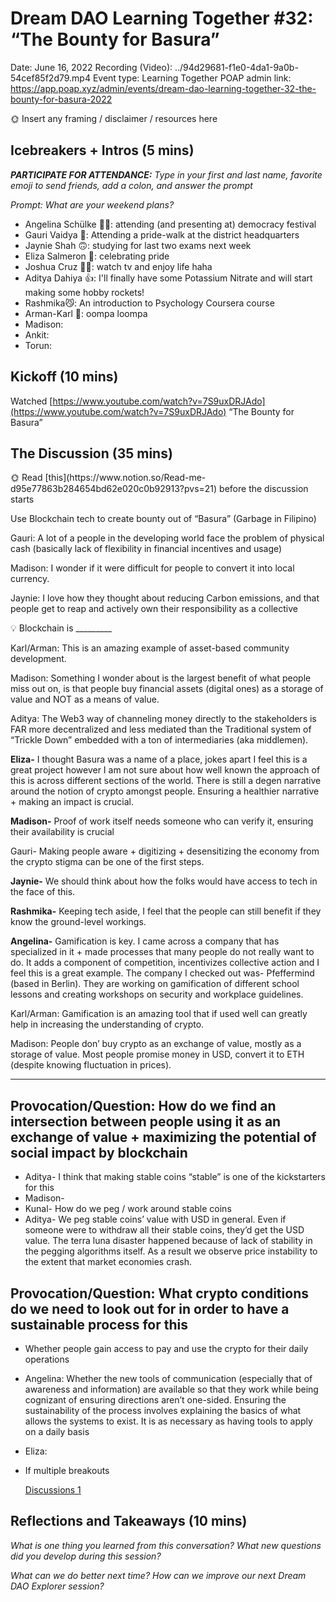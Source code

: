 # Dream DAO Learning Together #32: “The Bounty for Basura”

Date: June 16, 2022
Recording (Video): ../94d29681-f1e0-4da1-9a0b-54cef85f2d79.mp4
Event type: Learning Together
POAP admin link: https://app.poap.xyz/admin/events/dream-dao-learning-together-32-the-bounty-for-basura-2022

<aside>
🌞 Insert any framing / disclaimer / resources here

</aside>

## Icebreakers + Intros (5 mins)

***PARTICIPATE FOR ATTENDANCE:** Type in your first and last name, favorite emoji to send friends, add a colon, and answer the prompt*

*Prompt: What are your weekend plans?*

- Angelina Schülke 🧙‍♀️: attending (and presenting at) democracy festival
- Gauri Vaidya 😤: Attending a pride-walk at the district headquarters
- Jaynie Shah 🙃:  studying for last two exams next week
- Eliza Salmeron 🥺: celebrating pride
- Joshua Cruz ✌🏻: watch tv and enjoy life haha
- Aditya Dahiya 👍: I'll finally have some Potassium Nitrate and will start making some hobby rockets!
- Rashmika😼: An introduction to Psychology Coursera course
- Arman-Karl 💓: oompa loompa
- Madison:
- Ankit:
- Torun:

## Kickoff (10 mins)

Watched [https://www.youtube.com/watch?v=7S9uxDRJAdo](https://www.youtube.com/watch?v=7S9uxDRJAdo) “The Bounty for Basura”

## The Discussion (35 mins)

<aside>
🌞 Read [this](https://www.notion.so/Read-me-d95e77863b284654bd62e020c0b92913?pvs=21) before the discussion starts

</aside>

Use Blockchain tech to create bounty out of “Basura” (Garbage in Filipino)

Gauri: A lot of a people in the developing world face the problem of physical cash (basically lack of flexibility in financial incentives and usage)

Madison: I wonder if it were difficult for people to convert it into local currency.

Jaynie:  I love how they thought about reducing Carbon emissions, and that people get to reap and actively own their responsibility as a collective

<aside>
💡 Blockchain is _________

</aside>

Karl/Arman: This is an amazing example of asset-based community development.

Madison: Something I wonder about is the largest benefit of what people miss out on, is that people buy financial assets (digital ones) as a storage of value and  NOT as a means of value.

Aditya: The Web3 way of channeling money directly to the stakeholders is FAR more decentralized and less mediated than the Traditional system of “Trickle Down” embedded with a ton of intermediaries (aka middlemen).

**Eliza-** I thought Basura was a name of a place, jokes apart I feel this is a great project however I am not sure about how well known the approach of this is across different sections of the world. There is still a degen narrative around the notion of crypto amongst people. Ensuring a healthier narrative  + making an impact is crucial.

**Madison-** Proof of work itself needs someone who can verify it, ensuring their availability is crucial

Gauri- Making people aware + digitizing + desensitizing the economy from the crypto stigma can be one of the first steps.

**Jaynie-** We should think about how the folks would have access to tech in the face of this.

**Rashmika-** Keeping tech aside, I feel that the people can still benefit if they know the ground-level workings.

**Angelina-** Gamification is key. I came across a company that has specialized in it + made processes that many people do not really want to do. It adds a component of competition, incentivizes collective action and I feel this is a great example. The company I checked out was- Pfeffermind (based in Berlin). They are working on gamification of different school lessons and creating workshops on security and workplace guidelines.

Karl/Arman: Gamification is an amazing tool that if used well can greatly help in increasing the understanding of crypto. 

Madison: People don’ buy crypto as an exchange of value, mostly as a storage of value. Most people promise money in USD, convert it to ETH (despite knowing fluctuation in prices).

---

## Provocation/Question: How do we find an intersection between people using it as an exchange of value + maximizing the potential of social impact by blockchain

- Aditya- I think that making stable coins “stable” is one of the kickstarters for this
- Madison-
- Kunal- How do we peg / work around stable coins
- Aditya- We peg stable coins’ value with USD in general. Even if someone were to withdraw all their stable coins, they’d get the USD value. The terra luna disaster happened because of lack of stability in the pegging algorithms itself. As a result we observe price instability to the extent that market economies crash.

## Provocation/Question: What crypto conditions do we need to look out for in order to have a sustainable process for this

- Whether people gain access to pay and use the crypto for their daily operations
- Angelina: Whether the new tools of communication (especially that of awareness and information) are available so that they work while being cognizant of ensuring directions aren’t one-sided. Ensuring the sustainability of the process involves explaining the basics of what allows the systems to exist. It is as necessary as having tools to apply on a daily basis
- Eliza:
- If multiple breakouts
    
    [Discussions 1](Dream%20DAO%20Learning%20Together%20#32%20%E2%80%9CThe%20Bounty%20for%20Ba%202f844cc190844c9fa75d686ba447b8bd/Discussions%201%207037779531644802aad9ce549a6c08a3.csv)
    

## Reflections and Takeaways (10 mins)

*What is one thing you learned from this conversation? What new questions did you develop during this session?*

*What can we do better next time? How can we improve our next Dream DAO Explorer session?*